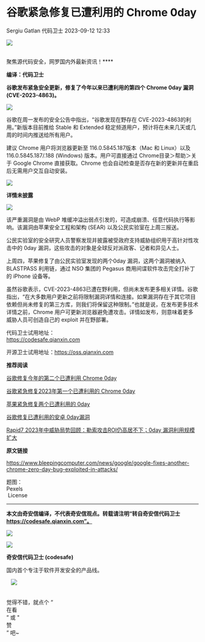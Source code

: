 #  谷歌紧急修复已遭利用的 Chrome 0day   
Sergiu Gatlan  代码卫士   2023-09-12 12:33  
  
![](https://mmbiz.qpic.cn/mmbiz_gif/Az5ZsrEic9ot90z9etZLlU7OTaPOdibteeibJMMmbwc29aJlDOmUicibIRoLdcuEQjtHQ2qjVtZBt0M5eVbYoQzlHiaw/640?wx_fmt=gif "")  
  
   
聚焦源代码安全，网罗国内外最新资讯！****  
  
**编译：代码卫士**  
  
**谷歌发布紧急安全更新，修复了今年以来已遭利用的第四个 Chrome 0day 漏洞 (CVE-2023-4863)。**  
  
![](https://mmbiz.qpic.cn/mmbiz_png/oBANLWYScMTQjG0tsKz3zHp96paO8kcyoSbmromEoPPZe5Pv5KDdKTDrTPj6qMDKgibluDVKspZ48qrB5hlNMJg/640?wx_fmt=png "")  
  
  
  
谷歌在周一发布的安全公告中指出，“谷歌发现在野存在 CVE-2023-4863的利用。”新版本目前推给 Stable 和 Extended 稳定频道用户，预计将在未来几天或几周的时间内推送给所有用户。  
  
建议 Chrome 用户将浏览器更新至 116.0.5845.187版本（Mac 和 Linux）以及116.0.5845.187/.188 (Windows) 版本。用户可直接通过 Chrome目录＞帮助＞关于 Google Chrome 直接获取。Chrome 也会自动检查是否存在新的更新并在重启后无需用户交互自动安装。  
  
  
![](https://mmbiz.qpic.cn/mmbiz_png/oBANLWYScMTQjG0tsKz3zHp96paO8kcyCHOaqygozKWiaQsF2libfECKibO2PmhbqGqbEIl2s09KaluOic2NXsibkyQ/640?wx_fmt=png "")  
  
**详情未披露**  
  
![](https://mmbiz.qpic.cn/mmbiz_png/oBANLWYScMTQjG0tsKz3zHp96paO8kcyDr7U4sfjKnmtUPll2LGLHdV6GicKYqVlCQV9p9AGdamrgwCoDS9b4CA/640?wx_fmt=png "")  
  
  
  
该严重漏洞是由 WebP 堆缓冲溢出弱点引发的，可造成崩溃、任意代码执行等影响。该漏洞由苹果安全工程和架构 (SEAR) 以及公民实验室在上周三报送。  
  
公民实验室的安全研究人员警察发现并披露被受政府支持威胁组织用于高针对性攻击中的 0day 漏洞，这些攻击的对象是全球反对派政客、记者和异见人士。  
  
上周四，苹果修复了由公民实验室发现的两个0day 漏洞，这两个漏洞被纳入 BLASTPASS 利用链，通过 NSO 集团的 Pegasus 商用间谍软件攻击完全打补丁的 iPhone 设备等。  
  
虽然谷歌表示，CVE-2023-4863已遭在野利用，但尚未发布更多相关详情。谷歌指出，“在大多数用户更新之前将限制漏洞详情和连接。如果漏洞存在于其它项目依赖但尚未修复的第三方库，则我们将保留这种限制。”也就是说，在发布更多技术详情之前，Chrome 用户可更新浏览器避免遭攻击。详情如发布，则意味着更多威胁人员可创造自己的 exploit 并在野部署。  
  
  
  
代码卫士试用地址：  
https://codesafe.qianxin.com  
  
开源卫士试用地址：https://oss.qianxin.com  
  
  
  
  
  
  
  
  
  
  
  
  
**推荐阅读**  
  
[谷歌修复今年的第二个已遭利用 Chrome 0day](http://mp.weixin.qq.com/s?__biz=MzI2NTg4OTc5Nw==&mid=2247516282&idx=1&sn=52eb5c1094115b783391abfa147ff39a&chksm=ea94b110dde3380674f5e90137e75fac973293e981e63b279fe6617e8a82bd25e2a2d066eccf&scene=21#wechat_redirect)  
  
  
[谷歌紧急修复2023年第一个已遭利用的 Chrome 0day](http://mp.weixin.qq.com/s?__biz=MzI2NTg4OTc5Nw==&mid=2247516252&idx=1&sn=8371d9c05433cba2f5df47f101e8ad05&chksm=ea94b136dde33820c0033b8827312e06fe8bf7770075580020919000bdd6049133fc97d2a49e&scene=21#wechat_redirect)  
  
  
[苹果紧急修复两个已遭利用的 0day](http://mp.weixin.qq.com/s?__biz=MzI2NTg4OTc5Nw==&mid=2247517599&idx=1&sn=f4c64820b9383523f48091354491d150&chksm=ea94b4f5dde33de3f2f7c7d26b6bc5178d7deb13b62b5e3b5220b9ad188751bce855b427f00b&scene=21#wechat_redirect)  
  
  
[谷歌修复已遭利用的安卓 0day漏洞](http://mp.weixin.qq.com/s?__biz=MzI2NTg4OTc5Nw==&mid=2247517584&idx=1&sn=37b84a3349271c0f40eb59108b6ebf14&chksm=ea94b4fadde33decfc9df5392f6bb398a7c9f557bfde7dc94564b2459d97d2285e8da38936db&scene=21#wechat_redirect)  
  
  
[Rapid7 2023年中威胁局势回顾：勒索攻击ROI仍高居不下；0day 漏洞利用规模扩大](http://mp.weixin.qq.com/s?__biz=MzI2NTg4OTc5Nw==&mid=2247517476&idx=1&sn=0c931ea491e1ceec5bc4d0c6633d9fea&chksm=ea94b44edde33d587886a4ead4f7e7be77d88f83456be4274728de062d3cbe95501c219bff65&scene=21#wechat_redirect)  
  
  
  
  
**原文链接**  
  
https://www.bleepingcomputer.com/news/google/google-fixes-another-chrome-zero-day-bug-exploited-in-attacks/  
  
  
题图：  
Pexels  
 License  
  
****  
**本文由奇安信编译，不代表奇安信观点。转载请注明“转自奇安信代码卫士 https://codesafe.qianxin.com”。**  
  
  
  
  
![](https://mmbiz.qpic.cn/mmbiz_jpg/oBANLWYScMSf7nNLWrJL6dkJp7RB8Kl4zxU9ibnQjuvo4VoZ5ic9Q91K3WshWzqEybcroVEOQpgYfx1uYgwJhlFQ/640?wx_fmt=jpeg "")  
  
![](https://mmbiz.qpic.cn/mmbiz_jpg/oBANLWYScMSN5sfviaCuvYQccJZlrr64sRlvcbdWjDic9mPQ8mBBFDCKP6VibiaNE1kDVuoIOiaIVRoTjSsSftGC8gw/640?wx_fmt=jpeg "")  
  
**奇安信代码卫士 (codesafe)**  
  
国内首个专注于软件开发安全的产品线。  
  
   ![](https://mmbiz.qpic.cn/mmbiz_gif/oBANLWYScMQ5iciaeKS21icDIWSVd0M9zEhicFK0rbCJOrgpc09iaH6nvqvsIdckDfxH2K4tu9CvPJgSf7XhGHJwVyQ/640?wx_fmt=gif "")  
  
   
觉得不错，就点个 “  
在看  
” 或 "  
赞  
” 吧~  
  
